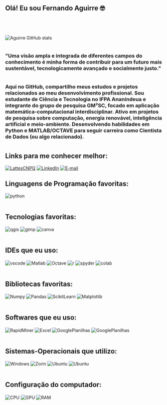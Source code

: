 
## Olá! Eu sou Fernando Aguirre 🤓 <div style="display: inline_block"></div><br/>
<div style="display: inline_block"> </div><br/>

![Aguirre GitHub stats](https://github-readme-stats.vercel.app/api?username=aguirre-fernando&show_icons=true&theme=dracula&count_private=true)
#

### "Uma visão ampla e integrada de diferentes campos do conhecimento é minha forma de contribuir para um futuro mais sustentável, tecnologicamente avançado e socialmente justo."
#


### Aqui no GitHub, compartilho meus estudos e projetos relacionados ao meu desenvolvimento profissional. Sou estudante de Ciência e Tecnologia no IFPA  Ananindeua e integrante do grupo de pesquisa GM²SC, focado em aplicação matemática-computacional interdisciplinar. Ativo em projetos de pesquisa sobre computação, energia renovável, inteligência artificial e meio-ambiente. Desenvolvendo habilidades em Python e MATLAB/OCTAVE para seguir carreira como Cientista de Dados (ou algo relacionado).


#

## Links para me conhecer melhor:

[![LattesCNPQ](https://custom-icon-badges.demolab.com/badge/-Lattes%20CNPQ-white?style=for-the-badge&logoColor=white&logo=lattescnpq-minimalist)](http://lattes.cnpq.br/1465510131848179)
[![LinkedIn](https://img.shields.io/badge/LinkedIn-0077B5?style=for-the-badge&logo=linkedin&logoColor=white)](https://www.linkedin.com/in/aguirre-fernando/)
[![E-mail](https://img.shields.io/badge/EMail-D14836?style=for-the-badge&logo=gmail&logoColor=white)](mailto:aguirrefernando.ifpa@gmail.com)


## Linguagens de Programação favoritas:

<div style="display: inline_block">
  <img align="center" alt="python" src="https://img.shields.io/badge/Python-3776AB?style=for-the-badge&logo=python&logoColor=white" />
</div><br/>

## Tecnologias favoritas:

<div style="display: inline_block">
  <img align="center" alt="qgis" src="https://custom-icon-badges.demolab.com/badge/qgis-white?style=for-the-badge&logoColor=white&logo=qgis-1" />
  <img align="center" alt="gimp" src="https://img.shields.io/badge/gimp-5C5543?style=for-the-badge&logo=gimp&logoColor=white" />
  <img align="center" alt="canva" src="https://img.shields.io/badge/Canva-%2300C4CC.svg?&style=for-the-badge&logo=Canva&logoColor=white" />
</div><br/>

## IDEs que eu uso:

<div style="display: inline_block">
  <img align="center" alt="vscode" src="https://img.shields.io/badge/Visual_Studio_Code-0078D4?style=for-the-badge&logo=visual%20studio%20code&logoColor=white" />
  <img align="center" alt="Matlab" src="https://custom-icon-badges.demolab.com/badge/MATLAB-white?style=for-the-badge&logoColor=white&logo=matlab-1" />
  <img align="center" alt="Octave" src="https://custom-icon-badges.demolab.com/badge/OCTAVE-white?style=for-the-badge&logoColor=white&logo=octave-1" />
  <img align="center" alt="r" src="https://img.shields.io/badge/R/RStudio-71a5d4?style=for-the-badge&logo=r&logoColor=white" />
  <img align="center" alt="spyder" src="https://img.shields.io/badge/Spyder%20Ide-FF0000?style=for-the-badge&logo=spyder%20ide&logoColor=white" />
  <img align="center" alt="colab" src="https://img.shields.io/badge/Colab-F9AB00?style=for-the-badge&logo=googlecolab&color=525252" />
</div><br/>

## Bibliotecas favoritas:

<div style="display: inline_block">
  <img align="center" alt="Numpy" src="https://custom-icon-badges.demolab.com/badge/Numpy-white?style=for-the-badge&logoColor=white&logo=numpy-1" />
  <img align="center" alt="Pandas" src="https://custom-icon-badges.demolab.com/badge/Pandas-white?style=for-the-badge&logoColor=white&logo=pandas-1" />
  <img align="center" alt="ScikitLearn" src="https://custom-icon-badges.demolab.com/badge/Scikit_Learn-white?style=for-the-badge&logoColor=white&logo=scikitlearn" />
  <img align="center" alt="Matplotlib" src="https://custom-icon-badges.demolab.com/badge/Matplotlib-525252?style=for-the-badge&logoColor=white&logo=matplotlib" />
</div><br/>

## Softwares que eu uso:

<div style="display: inline_block">
  <img align="center" alt="RapidMiner" src="https://custom-icon-badges.demolab.com/badge/Rapid_Miner-white?style=for-the-badge&logoColor=white&logo=rapidminer" />
  <img align="center" alt="Excel" src="https://img.shields.io/badge/Microsoft_Excel-217346?style=for-the-badge&logo=microsoft-excel&logoColor=white" />
  <img align="center" alt="GooglePlanilhas" src="https://img.shields.io/badge/Google%20Sheets-34A853?style=for-the-badge&logo=google-sheets&logoColor=white" />
  <img align="center" alt="GooglePlanilhas" src="https://img.shields.io/badge/Notepad++-90E59A.svg?style=for-the-badge&logo=notepad%2B%2B&logoColor=black" />
</div><br/>

## Sistemas-Operacionais que utilizo:

<div style="display: inline_block">
  <img align="center" alt="Windows" src="https://img.shields.io/badge/Windows-0078D6?style=for-the-badge&logo=windows11&logoColor=white" />
  <img align="center" alt="Zorin" src="https://img.shields.io/badge/Zorin%20OS-0CC1F3?style=for-the-badge&logo=zorin&logoColor=white" />
  <img align="center" alt="Ubuntu" src="https://img.shields.io/badge/Ubuntu-E95420?style=for-the-badge&logo=ubuntu&logoColor=white" />
  <img align="center" alt="Ubuntu" src="https://img.shields.io/badge/Debian-A81D33?style=for-the-badge&logo=debian&logoColor=white" />
</div><br/>

## Configuração do computador:

<div style="display: inline_block">
  <img align="center" alt="CPU" src="https://img.shields.io/badge/AMD-Ryzen_5-ED1C24?style=for-the-badge&logo=amd&logoColor=white" />
  <img align="center" alt="GPU" src="https://img.shields.io/badge/AMD-Radeon_Vega_7-ED1C24?style=for-the-badge&logo=amd&logoColor=white" />
  <img align="center" alt="RAM" src="https://custom-icon-badges.demolab.com/badge/-XPG_Gammix_D45-white?style=for-the-badge&logoColor=white&logo=xpg" />
</div><br/>

#
